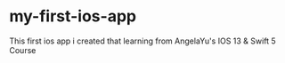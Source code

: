 # my-first-ios-app
This first ios app i created that learning from AngelaYu's IOS 13 &amp; Swift 5 Course
